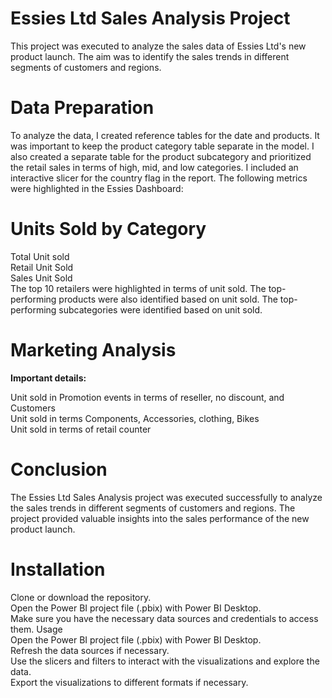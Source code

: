 # Essies Ltd Sales Analysis Project </br>
This project was executed to analyze the sales data of Essies Ltd's new product launch. The aim was to identify the sales trends in different segments of customers and regions.

# Data Preparation  </br>
To analyze the data, I created reference tables for the date and products. It was important to keep the product category table separate in the model. I also created a separate table for the product subcategory and prioritized the retail sales in terms of high, mid, and low categories. I included an interactive slicer for the country flag in the report. The following metrics were highlighted in the Essies Dashboard:  </br>

# Units Sold by Category  </br>
Total Unit sold  </br>
Retail Unit Sold  </br>
Sales Unit Sold  </br>
The top 10 retailers were highlighted in terms of unit sold. The top-performing products were also identified based on unit sold. The top-performing subcategories were identified based on unit sold.  </br>

# Marketing Analysis  </br>
**Important details:**  </br>

Unit sold in Promotion events in terms of reseller, no discount, and Customers  </br>
Unit sold in terms Components, Accessories, clothing, Bikes  </br>
Unit sold in terms of retail counter  </br>
# Conclusion </br>
The Essies Ltd Sales Analysis project was executed successfully to analyze the sales trends in different segments of customers and regions. The project provided valuable insights into the sales performance of the new product launch.  </br>

# Installation  </br>
Clone or download the repository.  </br>
Open the Power BI project file (.pbix) with Power BI Desktop.  </br>
Make sure you have the necessary data sources and credentials to access them.
Usage  </br>
Open the Power BI project file (.pbix) with Power BI Desktop.  </br>
Refresh the data sources if necessary.  </br>
Use the slicers and filters to interact with the visualizations and explore the data.  </br>
Export the visualizations to different formats if necessary. </br>
